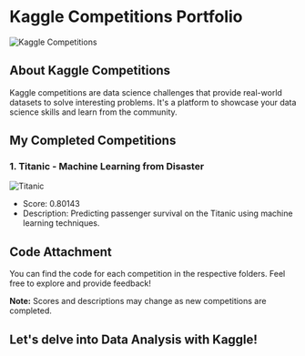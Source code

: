 # Kaggle Competitions Portfolio

![Kaggle Competitions](https://zeeshanusmani.com/wp-content/uploads/2019/10/Kaggle3.png)

## About Kaggle Competitions
Kaggle competitions are data science challenges that provide real-world datasets to solve interesting problems. It's a platform to showcase your data science skills and learn from the community.

## My Completed Competitions

### 1. Titanic - Machine Learning from Disaster
![Titanic](https://saturncloud.io/images/competitions/tmld-competitions.png)

- Score: 0.80143
- Description: Predicting passenger survival on the Titanic using machine learning techniques.

## Code Attachment
You can find the code for each competition in the respective folders. Feel free to explore and provide feedback!

**Note:** Scores and descriptions may change as new competitions are completed.

## Let's delve into Data Analysis with Kaggle!
